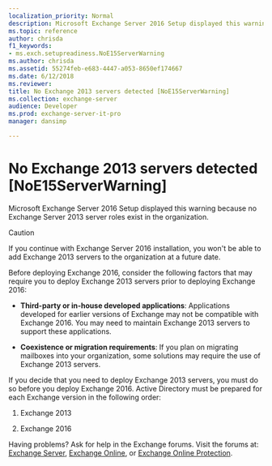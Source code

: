 ```yaml
---
localization_priority: Normal
description: Microsoft Exchange Server 2016 Setup displayed this warning because no Exchange Server 2013 server roles exist in the organization.
ms.topic: reference
author: chrisda
f1_keywords:
- ms.exch.setupreadiness.NoE15ServerWarning
ms.author: chrisda
ms.assetid: 55274feb-e683-4447-a053-8650ef174667
ms.date: 6/12/2018
ms.reviewer: 
title: No Exchange 2013 servers detected [NoE15ServerWarning]
ms.collection: exchange-server
audience: Developer
ms.prod: exchange-server-it-pro
manager: dansimp

---
```


# No Exchange 2013 servers detected [NoE15ServerWarning]

Microsoft Exchange Server 2016 Setup displayed this warning because no Exchange Server 2013 server roles exist in the organization.

> [!CAUTION]
> If you continue with Exchange Server 2016 installation, you won't be able to add Exchange 2013 servers to the organization at a future date.

Before deploying Exchange 2016, consider the following factors that may require you to deploy Exchange 2013 servers prior to deploying Exchange 2016:

- **Third-party or in-house developed applications**: Applications developed for earlier versions of Exchange may not be compatible with Exchange 2016. You may need to maintain Exchange 2013 servers to support these applications.

- **Coexistence or migration requirements**: If you plan on migrating mailboxes into your organization, some solutions may require the use of Exchange 2013 servers.

If you decide that you need to deploy Exchange 2013 servers, you must do so before you deploy Exchange 2016. Active Directory must be prepared for each Exchange version in the following order:

1. Exchange 2013

2. Exchange 2016

Having problems? Ask for help in the Exchange forums. Visit the forums at: [Exchange Server](https://go.microsoft.com/fwlink/p/?linkId=60612), [Exchange Online](https://go.microsoft.com/fwlink/p/?linkId=267542), or [Exchange Online Protection](https://go.microsoft.com/fwlink/p/?linkId=285351).

